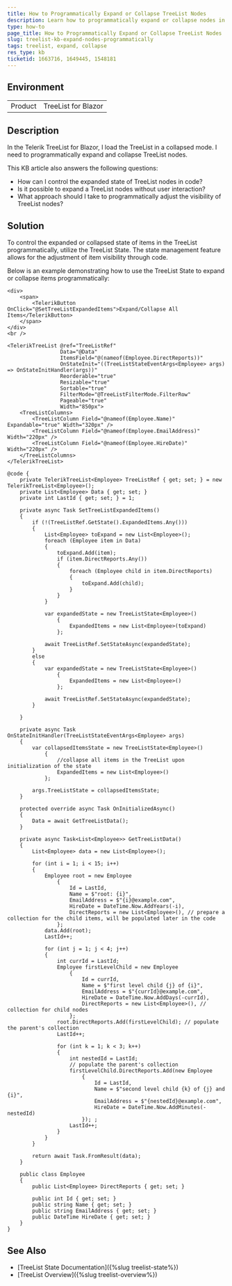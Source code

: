 ```yaml
---
title: How to Programmatically Expand or Collapse TreeList Nodes
description: Learn how to programmatically expand or collapse nodes in a Telerik TreeList for Blazor by utilizing the TreeList state management.
type: how-to
page_title: How to Programmatically Expand or Collapse TreeList Nodes
slug: treelist-kb-expand-nodes-programmatically
tags: treelist, expand, collapse
res_type: kb
ticketid: 1663716, 1649445, 1548181
---
```


## Environment

<table>
<tbody>
<tr>
<td>Product</td>
<td>TreeList for Blazor</td>
</tr>
</tbody>
</table>

## Description

In the Telerik TreeList for Blazor, I load the TreeList in a collapsed mode. I need to programmatically expand and collapse TreeList nodes.

This KB article also answers the following questions:
- How can I control the expanded state of TreeList nodes in code?
- Is it possible to expand a TreeList nodes without user interaction?
- What approach should I take to programmatically adjust the visibility of TreeList nodes?

## Solution

To control the expanded or collapsed state of items in the TreeList programmatically, utilize the TreeList State. The state management feature allows for the adjustment of item visibility through code.

Below is an example demonstrating how to use the TreeList State to expand or collapse items programmatically:

````CSHTML
<div>
    <span>
        <TelerikButton OnClick="@SetTreeListExpandedItems">Expand/Collapse All Items</TelerikButton>
    </span>
</div>
<br />

<TelerikTreeList @ref="TreeListRef"
                 Data="@Data"
                 ItemsField="@(nameof(Employee.DirectReports))"
                 OnStateInit="((TreeListStateEventArgs<Employee> args) => OnStateInitHandler(args))"
                 Reorderable="true"
                 Resizable="true"
                 Sortable="true"
                 FilterMode="@TreeListFilterMode.FilterRow"
                 Pageable="true"
                 Width="850px">
    <TreeListColumns>
        <TreeListColumn Field="@nameof(Employee.Name)" Expandable="true" Width="320px" />
        <TreeListColumn Field="@nameof(Employee.EmailAddress)" Width="220px" />
        <TreeListColumn Field="@nameof(Employee.HireDate)" Width="220px" />
    </TreeListColumns>
</TelerikTreeList>

@code {
    private TelerikTreeList<Employee> TreeListRef { get; set; } = new TelerikTreeList<Employee>();
    private List<Employee> Data { get; set; }
    private int LastId { get; set; } = 1;

    private async Task SetTreeListExpandedItems()
    {
        if (!(TreeListRef.GetState().ExpandedItems.Any()))
        {
            List<Employee> toExpand = new List<Employee>();
            foreach (Employee item in Data)
            {
                toExpand.Add(item);
                if (item.DirectReports.Any())
                {
                    foreach (Employee child in item.DirectReports)
                    {
                        toExpand.Add(child);
                    }
                }
            }

            var expandedState = new TreeListState<Employee>()
                {
                    ExpandedItems = new List<Employee>(toExpand)
                };

            await TreeListRef.SetStateAsync(expandedState);
        }
        else
        {
            var expandedState = new TreeListState<Employee>()
                {
                    ExpandedItems = new List<Employee>()
                };

            await TreeListRef.SetStateAsync(expandedState);
        }

    }

    private async Task OnStateInitHandler(TreeListStateEventArgs<Employee> args)
    {
        var collapsedItemsState = new TreeListState<Employee>()
            {
                //collapse all items in the TreeList upon initialization of the state
                ExpandedItems = new List<Employee>()
            };

        args.TreeListState = collapsedItemsState;
    }

    protected override async Task OnInitializedAsync()
    {
        Data = await GetTreeListData();
    }

    private async Task<List<Employee>> GetTreeListData()
    {
        List<Employee> data = new List<Employee>();

        for (int i = 1; i < 15; i++)
        {
            Employee root = new Employee
                {
                    Id = LastId,
                    Name = $"root: {i}",
                    EmailAddress = $"{i}@example.com",
                    HireDate = DateTime.Now.AddYears(-i),
                    DirectReports = new List<Employee>(), // prepare a collection for the child items, will be populated later in the code
                };
            data.Add(root);
            LastId++;

            for (int j = 1; j < 4; j++)
            {
                int currId = LastId;
                Employee firstLevelChild = new Employee
                    {
                        Id = currId,
                        Name = $"first level child {j} of {i}",
                        EmailAddress = $"{currId}@example.com",
                        HireDate = DateTime.Now.AddDays(-currId),
                        DirectReports = new List<Employee>(), // collection for child nodes
                    };
                root.DirectReports.Add(firstLevelChild); // populate the parent's collection
                LastId++;

                for (int k = 1; k < 3; k++)
                {
                    int nestedId = LastId;
                    // populate the parent's collection
                    firstLevelChild.DirectReports.Add(new Employee
                        {
                            Id = LastId,
                            Name = $"second level child {k} of {j} and {i}",
                            EmailAddress = $"{nestedId}@example.com",
                            HireDate = DateTime.Now.AddMinutes(-nestedId)
                        }); ;
                    LastId++;
                }
            }
        }

        return await Task.FromResult(data);
    }

    public class Employee
    {
        public List<Employee> DirectReports { get; set; }

        public int Id { get; set; }
        public string Name { get; set; }
        public string EmailAddress { get; set; }
        public DateTime HireDate { get; set; }
    }
}
````

## See Also

- [TreeList State Documentation]({%slug treelist-state%})
- [TreeList Overview]({%slug treelist-overview%})
